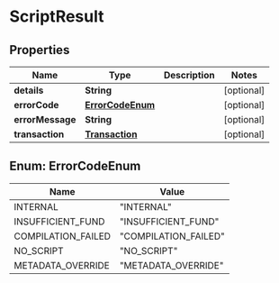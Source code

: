 

# ScriptResult


## Properties

| Name | Type | Description | Notes |
|------------ | ------------- | ------------- | -------------|
|**details** | **String** |  |  [optional] |
|**errorCode** | [**ErrorCodeEnum**](#ErrorCodeEnum) |  |  [optional] |
|**errorMessage** | **String** |  |  [optional] |
|**transaction** | [**Transaction**](Transaction.md) |  |  [optional] |



## Enum: ErrorCodeEnum

| Name | Value |
|---- | -----|
| INTERNAL | &quot;INTERNAL&quot; |
| INSUFFICIENT_FUND | &quot;INSUFFICIENT_FUND&quot; |
| COMPILATION_FAILED | &quot;COMPILATION_FAILED&quot; |
| NO_SCRIPT | &quot;NO_SCRIPT&quot; |
| METADATA_OVERRIDE | &quot;METADATA_OVERRIDE&quot; |




